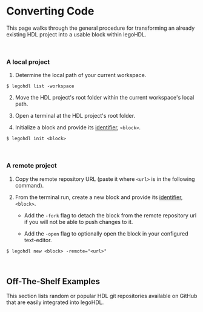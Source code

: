 # Converting Code

This page walks through the general procedure for transforming an already existing HDL project into a usable block
within legoHDL.

<br>

### A local project

1. Determine the local path of your current workspace.
```
$ legohdl list -workspace
```
2. Move the HDL project's root folder within the current workspace's local path.

3. Open a terminal at the HDL project's root folder.

4. Initialize a block and provide its [identifier](./../glossary.md#block-identifier), `<block>`.
```
$ legohdl init <block>
```

<br>

### A remote project

1. Copy the remote repository URL (paste it where `<url>` is in the following command).

2. From the terminal run, create a new block and provide its [identifier](./../glossary.md#block-identifier), `<block>`. 

    - Add the `-fork` flag to detach the block from the remote repository url if you will not be able to push changes to it.

    - Add the `-open` flag to optionally open the block in your configured text-editor.

```
$ legohdl new <block> -remote="<url>"
```

<br>

## Off-The-Shelf Examples

This section lists random or popular HDL git repositories available on GitHub that are easily integrated into legoHDL.